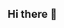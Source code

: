 ## Hi there 👋

<!--
**Sukanta-Basak/Sukant# 👋 Hello, I'm Sukanto Basak
🎓 I'm a beginner learning Web Development and GitHub  
💡 Currently exploring JavaScript and Frontend projects  
📫 How to reach me: sukantabasak102@email.com  
🌱 Fun fact: I love music and coding!
a-Basak** is a ✨ _special_ ✨ repository because its `README.md` (this file) appears on your GitHub profile.

Here are some ideas to get you started:

- 🔭 I’m currently working on ...
- 🌱 I’m currently learning ...
- 👯 I’m looking to collaborate on ...
- 🤔 I’m looking for help with ...
- 💬 Ask me about ...
- 📫 How to reach me: ...
- 😄 Pronouns: ...
- ⚡ Fun fact: ...
-->
